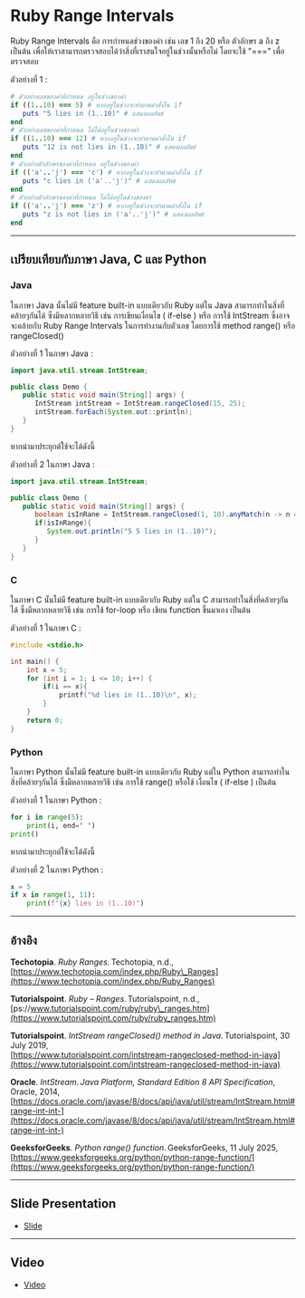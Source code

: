 # Ruby Range Intervals

Ruby Range Intervals คือ การกำหนดช่วงของค่า เช่น เลข 1 ถึง 20 หรือ ตัวอักษร a ถึง z เป็นต้น เพื่อให้เราสามารถตรวจสอบได้ว่าสิ่งที่เราสนใจอยู่ในช่วงนั้นหรือไม่ โดยจะใช้ "===" เพื่อตรวจสอบ

ตัวอย่างที่ 1 :

```ruby
# ตัวอย่างเลขของค่าที่กำหนด อยู่ในช่วงของค่า
if ((1..10) === 5) # หากอยู่ในช่วงจะทำตามคำสั่งใน if
   puts "5 lies in (1..10)" # แสดงผลลัพธ์
end
# ตัวอย่างเลขของค่าที่กำหนด ไม่ได้อยู่ในช่วงของค่า
if ((1..10) === 12) # หากอยู่ในช่วงจะทำตามคำสั่งใน if
   puts "12 is not lies in (1..10)" # แสดงผลลัพธ์
end
# ตัวอย่างตัวอักษรของค่าที่กำหนด อยู่ในช่วงของค่า
if (('a'..'j') === 'c') # หากอยู่ในช่วงจะทำตามคำสั่งใน if
   puts "c lies in ('a'..'j')" # แสดงผลลัพธ์
end
# ตัวอย่างตัวอักษรของค่าที่กำหนด ไม่ได้อยู่ในช่วงของค่า
if (('a'..'j') === 'z') # หากอยู่ในช่วงจะทำตามคำสั่งใน if
   puts "z is not lies in ('a'..'j')" # แสดงผลลัพธ์
end
```

***

## เปรียบเทียบกับภาษา Java, C และ Python

### Java

ในภาษา Java นั้นไม่มี feature built-in แบบเดียวกับ Ruby แต่ใน Java สามารถทำในสิ่งที่คล้ายๆกันได้ ซึ่งมีหลากหลายวิธี เช่น การเขียนเงื่อนไข ( if-else ) หรือ การใช้ IntStream ซึ่งอาจจะคล้ายกับ Ruby Range Intervals ในการทำงานกับตัวเลข โดยการใช้ method range() หรือ rangeClosed()

ตัวอย่างที่ 1 ในภาษา Java :&#x20;

```java
import java.util.stream.IntStream;

public class Demo {
   public static void main(String[] args) {
      IntStream intStream = IntStream.rangeClosed(15, 25);
      intStream.forEach(System.out::println);
   }
}
```

หากนำมาประยุกต์ใช้จะได้ดังนี้

ตัวอย่างที่ 2 ในภาษา Java :&#x20;

```java
import java.util.stream.IntStream;

public class Demo {
   public static void main(String[] args) {
      boolean isInRane = IntStream.rangeClosed(1, 10).anyMatch(n -> n == 5);
      if(isInRange){
         System.out.println("5 5 lies in (1..10)");
      }
   }
}
```

### C

ในภาษา C นั้นไม่มี feature built-in แบบเดียวกับ Ruby แต่ใน C สามารถทำในสิ่งที่คล้ายๆกันได้ ซึ่งมีหลากหลายวิธี เช่น การใช้ for-loop หรือ เขียน function ขึ้นมาเอง เป็นต้น

ตัวอย่างที่ 1 ในภาษา C : &#x20;

```c
#include <stdio.h>

int main() {
    int x = 5;
    for (int i = 1; i <= 10; i++) {
        if(i == x){
            printf("%d lies in (1..10)\n", x);
        }
    }
    return 0;
}
```

### Python

ในภาษา Python นั้นไม่มี feature built-in แบบเดียวกับ Ruby แต่ใน Python สามารถทำในสิ่งที่คล้ายๆกันได้ ซึ่งมีหลากหลายวิธี เช่น การใช้ range() หรือใช้ เงื่อนไข ( if-else ) เป็นต้น

ตัวอย่างที่ 1 ในภาษา Python :&#x20;

```python
for i in range(5):
    print(i, end=" ")
print()
```

หากนำมาประยุกต์ใช้จะได้ดังนี้

ตัวอย่างที่ 2 ในภาษา Python :&#x20;

```python
x = 5
if x in range(1, 11):
    print(f"{x} lies in (1..10)")
```

***

## อ้างอิง

**Techotopia**. _Ruby Ranges_. Techotopia, n.d.,\
[https://www.techotopia.com/index.php/Ruby\_Ranges](https://www.techotopia.com/index.php/Ruby_Ranges)

**Tutorialspoint**. _Ruby – Ranges_. Tutorialspoint, n.d.,\
[ps://www.tutorialspoint.com/ruby/ruby\_ranges.htm](https://www.tutorialspoint.com/ruby/ruby_ranges.htm)

**Tutorialspoint**. _IntStream rangeClosed() method in Java_. Tutorialspoint, 30 July 2019,\
[https://www.tutorialspoint.com/intstream-rangeclosed-method-in-java](https://www.tutorialspoint.com/intstream-rangeclosed-method-in-java)

**Oracle**. _IntStream_. _Java Platform, Standard Edition 8 API Specification_, Oracle, 2014,\
[https://docs.oracle.com/javase/8/docs/api/java/util/stream/IntStream.html#range-int-int-](https://docs.oracle.com/javase/8/docs/api/java/util/stream/IntStream.html#range-int-int-)

**GeeksforGeeks**. _Python range() function_. GeeksforGeeks, 11 July 2025, \
[https://www.geeksforgeeks.org/python/python-range-function/](https://www.geeksforgeeks.org/python/python-range-function/)

***

## Slide Presentation
- [Slide](https://github.com/nueyy/video-slide-download/blob/main/650710837_Slide.pdf)

***

## Video
- [Video](https://www.youtube.com/watch?v=aBKeur6dQyE)
